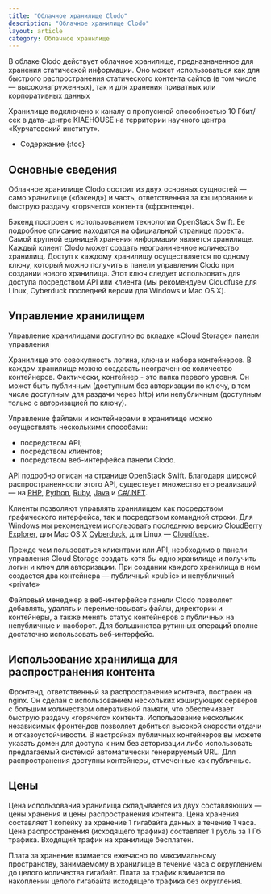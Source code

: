 ```yaml
---
title: "Облачное хранилище Clodo"
description: "Облачное хранилище Clodo"
layout: article
category: Облачное хранилище
---
```


В облаке Clodo действует облачное хранилище, предназначенное для хранения статической информации. Оно может использоваться как для быстрого распространения статического контента сайтов (в том числе — высоконагруженных), так и для хранения приватных или корпоративных данных

Хранилище подключено к каналу с пропускной способностью 10 Гбит/сек в дата-центре KIAEHOUSE на территории научного центра «Курчатовский институт».



* Содержание
{:toc}



Основные сведения
-----------------

Облачное хранилище Clodo состоит из двух основных сущностей — само хранилище («бэкенд») и часть, ответственная за кэширование и быструю раздачу «горячего» контента («фронтенд»).

Бэкенд построен с использованием технологии OpenStack Swift. Ее подробное описание находится на официальной [странице проекта](http://swift.openstack.org/). Самой крупной единицей хранения информации является хранилище. Каждый клиент Clodo может создать неограниченное количество хранилищ. Доступ к каждому хранилищу осуществляется по одному ключу, который можно получить в панели управления Clodo при создании нового хранилища. Этот ключ следует использовать для доступа посредством API или клиента (мы рекомендуем Cloudfuse для Linux, Cyberduck последней версии для Windows и Mac OS X).



Управление хранилищем
---------------------

Управление хранилищами доступно во вкладке «Cloud Storage» панели управления

Хранилище   это совокупность логина, ключа и набора контейнеров. В каждом хранилище можно создавать неограченное количество контейнеров. Фактически, контейнер - это папка первого уровня. Он может быть публичным (доступным без авторизации по ключу, в том числе   доступным для раздачи через http) или непубличным (доступным только с авторизацией по ключу).

Управление файлами и контейнерами в хранилище можно осуществлять несколькими способами:

* посредством API;
* посредством клиентов;
* посредством веб-интерфейса панели Clodo.

API подробно описан на странице OpenStack Swift. Благодаря широкой распространенности этого API, существует множество его реализаций — на [PHP](https://github.com/ClodoCorp/php-cloudfiles), [Python](https://github.com/rackspace/python-cloudfiles/tree), [Ruby](https://github.com/rackspace/ruby-cloudfiles/tree), [Java](https://github.com/rackspace/java-cloudfiles/tree) и [C#/.NET](https://github.com/rackspace/csharp-cloudfiles/tree).

Клиенты позволяют управлять хранилищем как посредством графического интерфейса, так и посредством командной строки. Для Windows мы рекомендуем использовать последнюю версию [CloudBerry Explorer](http://www.cloudberrylab.com/free-openstack-storage-explorer.aspx), для Mac OS X [Cyberduck](http://cyberduck.ch/), для Linux — [Cloudfuse](https://github.com/redbo/cloudfuse).

Прежде чем пользоваться клиентами или API, необходимо в панели управления Cloud Storage создать хотя бы одно хранилище и получить логин и ключ для авторизации. При создании каждого хранилища в нем создается два контейнера — публичный «public» и непубличный «private»

Файловый менеджер в веб-интерфейсе панели Clodo позволяет добавлять, удалять и переименовывать файлы, директории и контейнеры, а также менять статус контейнеров с публичных на непубличные и наоборот. Для большинства рутинных операций вполне достаточно использовать веб-интерфейс.



Использование хранилища для распространения контента
----------------------------------------------------

Фронтенд, ответственный за распространение контента, построен на nginx. Он сделан с использованием нескольких кэширующих серверов с большим количеством оперативной памяти, что обеспечивает быструю раздачу «горячего» контента. Использование нескольких независимых фронтендов позволяет добиться высокой скорости отдачи и отказоустойчивости. В настройках публичных контейнеров вы можете указать домен для доступа к ним без авторизации либо использовать предлагаемый системой автоматически генерируемый URL. Для распространения доступны контейнеры, отмеченные как публичные.



Цены
----

Цена использования хранилища складывается из двух составляющих — цены хранения и цены распространения контента. Цена хранения составляет 1 копейку за хранение 1 гигабайта данных в течение 1 часа. Цена распространения (исходящего трафика) составляет 1 рубль за 1 Гб трафика. Входящий трафик на хранилище бесплатен.

Плата за хранение взимается ежечасно по максимальному пространству, занимаемому в хранилище в течение часа с округлением до целого количества гигабайт. Плата за трафик взимается по накоплении целого гигабайта исходящего трафика без округления.

